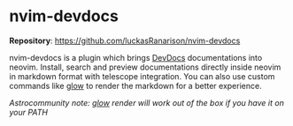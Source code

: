 # nvim-devdocs

**Repository**: https://github.com/luckasRanarison/nvim-devdocs

nvim-devdocs is a plugin which brings [DevDocs][devdocs-site] documentations into neovim.
Install, search and preview documentations directly inside neovim in markdown format with telescope integration.
You can also use custom commands like [glow][glow-repo] to render the markdown for a better experience.

_Astrocommunity note: [glow][glow-repo] render will work out of the box if you have it on your PATH_

[glow-repo]: https://github.com/charmbracelet/glow
[devdocs-site]: https://devdocs.io/
